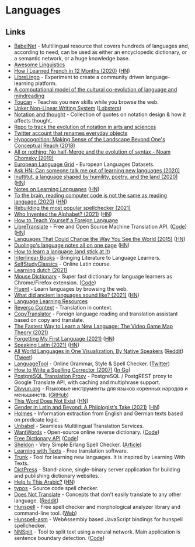 # Languages

## Links

- [BabelNet](https://babelnet.org/) - Multilingual resource that covers hundreds of languages and, according to need, can be used as either an encyclopedic dictionary, or a semantic network, or a huge knowledge base.
- [Awesome Linguistics](https://github.com/theimpossibleastronaut/awesome-linguistics)
- [How I Learned French in 12 Months (2020)](http://www.runwes.com/2020/02/11/howilearnedfrench.html) ([HN](https://news.ycombinator.com/item?id=22341983))
- [LibreLingo](https://librelingo.app/) - Experiment to create a community driven language-learning platform.
- [A computational model of the cultural co-evolution of language and mindreading](https://psyarxiv.com/3bmsx/)
- [Toucan](https://jointoucan.com/) - Teaches you new skills while you browse the web.
- [Unker Non-Linear Writing System](https://s.ai/nlws/) ([Lobsters](https://lobste.rs/s/r7qucz/unker_non_linear_writing_system))
- [Notation and thought](https://github.com/hypotext/notation) - Collection of quotes on notation design & how it affects thought.
- [Repo to track the evolution of notation in arts and sciences](https://github.com/prathyvsh/notation)
- [Twitter account that renames everyday objects](https://ahtaitay.blogspot.com/2020/07/this-twitter-account-is-renaming.html?m=1)
- [Hypocognition: Making Sense of the Landscape Beyond One's Conceptual Reach (2018)](https://www.researchgate.net/publication/319974334_Hypocognition_Making_Sense_of_the_Landscape_Beyond_One%27s_Conceptual_Reach)
- [All or nothing: No half-Merge and the evolution of syntax - Noam Chomsky (2019)](https://journals.plos.org/plosbiology/article?id=10.1371/journal.pbio.3000539)
- [European Language Grid](https://www.european-language-grid.eu/) - European Languages Datasets.
- [Ask HN: Can someone talk me out of learning new languages (2020)](https://news.ycombinator.com/item?id=25108739)
- [Inuttitut, a language shaped by humility, poetry, and the land (2020)](https://beside.media/new-narratives/nuna/) ([HN](https://news.ycombinator.com/item?id=25378558))
- [Notes on Learning Languages](https://lukesmith.xyz/articles/learning-languages) ([HN](https://news.ycombinator.com/item?id=25407175))
- [To the brain, reading computer code is not the same as reading language (2020)](https://news.mit.edu/2020/brain-reading-computer-code-1215) ([HN](https://news.ycombinator.com/item?id=25434854))
- [Rebuilding the most popular spellchecker (2021)](https://zverok.github.io/blog/2021-01-05-spellchecker-1.html)
- [Who Invented the Alphabet? (2021)](https://www.smithsonianmag.com/history/inventing-alphabet-180976520/) ([HN](https://news.ycombinator.com/item?id=25735348))
- [How to Teach Yourself a Foreign Language](https://github.com/SAJForbes/HowtoTeachYourselfaForeignLanguage/blob/master/How%20to%20Teach%20Yourself%20a%20Foreign%20Language.pdf)
- [LibreTranslate](https://libretranslate.com/) - Free and Open Source Machine Translation API. ([Code](https://github.com/uav4geo/LibreTranslate)) ([HN](https://news.ycombinator.com/item?id=26048800))
- [Languages That Could Change the Way You See the World (2015)](https://nautil.us/blog/5-languages-that-could-change-the-way-you-see-the-world) ([HN](https://news.ycombinator.com/item?id=26224117))
- [Duolingo's language notes all on one page](https://duome.eu/tips/en) ([HN](https://news.ycombinator.com/item?id=26427405))
- [How to learn a language (and stick at it)](https://psyche.co/guides/how-to-approach-the-lifelong-project-of-language-learning)
- [Interlinear Books](https://interlinearbooks.com/) - Bringing Literature to Language Learners.
- [SelfStudyClassics](https://selfstudyclassics.com/) - Online Latin course.
- [Learning dutch (2021)](https://www.reddit.com/r/Netherlands/comments/mig7jq/learning_dutch/)
- [Mouse Dictionary](https://mouse-dictionary.netlify.app/en/) - Super fast dictionary for language learners as Chrome/Firefox extension. ([Code](https://github.com/wtetsu/mouse-dictionary))
- [Fluent](https://www.fluent.co/) - Learn languages by browsing the web.
- [What did ancient languages sound like? (2021)](https://antigonejournal.com/2021/07/what-did-ancient-languages-sound-like/) ([HN](https://news.ycombinator.com/item?id=27721748))
- [Language Learning Resources](https://yusuf.is/creating/language-learning-resources)
- [Reverso Context](https://context.reverso.net/translation/) - Translation in context.
- [CopyTranslator](https://github.com/CopyTranslator/CopyTranslator) - Foreign language reading and translation assistant based on copy and translate.
- [The Fastest Way to Learn a New Language: The Video Game Map Theory (2021)](https://www.youtube.com/watch?v=3i1lNJPY-4Q)
- [Forgetting My First Language (2021)](https://www.newyorker.com/culture/personal-history/forgetting-my-first-language) ([HN](https://news.ycombinator.com/item?id=28411104))
- [Speaking Latin (2021)](https://psyche.co/ideas/speaking-latin-brings-an-unmediated-thrill-to-the-classics) ([HN](https://news.ycombinator.com/item?id=28510232))
- [All World Languages in One Visualization, By Native Speakers](https://www.visualcapitalist.com/a-world-of-languages/) ([Reddit](https://www.reddit.com/r/dataisbeautiful/comments/qqx55r/oc_looking_at_the_100_most_spoken_languages/)) ([Tweet](https://twitter.com/simongerman600/status/1460339351259422720))
- [LanguageTool](https://languagetool.org/) - Online Grammar, Style & Spell Checker. ([Twitter](https://twitter.com/languagetool))
- [How to Write a Spelling Corrector (2007)](http://norvig.com/spell-correct.html) ([In Go](https://github.com/montanaflynn/toy-spelling-corrector))
- [PostgreSQL Translation Proxy](https://github.com/NikolayS/postgrest-translation-proxy) - PostgreSQL / PostgREST proxy to Google Translate API, with caching and multiphrase support.
- [Divvun.org](https://divvun.org/) - Языковые инструменты для языков коренных народов и меньшинств. ([GitHub](https://github.com/divvun))
- [This Word Does Not Exist](https://www.thisworddoesnotexist.com/) ([HN](https://news.ycombinator.com/item?id=29002776))
- [Gender in Latin and Beyond: A Philologist’s Take (2021)](https://antigonejournal.com/2021/10/gender-in-latin-and-beyond/) ([HN](https://news.ycombinator.com/item?id=29040746))
- [Holmes](https://github.com/msg-systems/holmes-extractor) - Information extraction from English and German texts based on predicate logic.
- [Unbabel](https://unbabel.com/) - Seamless Multilingual Translation Services.
- [WantWords](https://wantwords.thunlp.org/) - Open-source online reverse dictionary. ([Code](https://github.com/thunlp/WantWords))
- [Free Dictionary API](https://dictionaryapi.dev/) ([Code](https://github.com/meetDeveloper/freeDictionaryAPI))
- [Sheldon](https://github.com/inaka/sheldon/) - Very Simple Erlang Spell Checker. ([Article](https://medium.com/erlang-battleground/sheldon-the-erlang-spell-checker-b5223d5f7b70))
- [Learning with Texts](https://learningwithtexts.com/) - Free translation software.
- [Trunk](https://github.com/theiceshelf/trunk) - Tool for learning new languages. It is inspired by Learning With Texts.
- [DictPress](https://github.com/knadh/dictmaker) - Stand-alone, single-binary server application for building and publishing dictionary websites.
- [Help Is This Arabic?](https://isthatarabic.com/) ([HN](https://news.ycombinator.com/item?id=29544990))
- [typos](https://github.com/crate-ci/typos) - Source code spell checker.
- [Does Not Translate](https://doesnottranslate.com/) - Concepts that don't easily translate to any other language. ([Reddit](https://www.reddit.com/r/InternetIsBeautiful/comments/rudaxv/a_database_of_words_and_concepts_that_dont/))
- [Hunspell](https://github.com/hunspell/hunspell) - Free spell checker and morphological analyzer library and command-line tool. ([Web](http://hunspell.github.io/))
- [Hunspell-asm](https://github.com/kwonoj/hunspell-asm) - WebAssembly based JavaScript bindings for hunspell spellchecker.
- [NNSplit](https://bminixhofer.github.io/nnsplit/) - Tool to split text using a neural network. Main application is sentence boundary detection. ([Code](https://github.com/bminixhofer/nnsplit))
